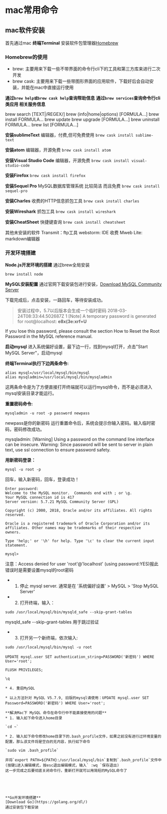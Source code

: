 # mac常用命令

## mac软件安装 
首先通过mac **终端Terminal** 安装软件包管理器[Homebrew](https://brew.sh/index_zh-cn)

### Homebrew的使用

* brew: 主要用来下载一些不带界面的命令行cli下的工具和第三方库来进行二次开发
* brew cask: 主要用来下载一些带图形界面的应用软件，下载好后会自动安装，并能在mac中直接运行使用

**通过`brew help或brew cask help`查询帮助信息**
**通过`brew services`查询命令行cli类应用 相关服务信息**


>
brew search [TEXT|/REGEX/]
brew (info|home|options) [FORMULA...]
brew install FORMULA...
brew update
brew upgrade [FORMULA...]
brew uninstall FORMULA...
brew list [FORMULA...]

**安装sublimeText**
编辑器，付费,但可免费使用
`brew cask install sublime-text`

**安装atom**
编辑器，开源免费
`brew cask install atom`

**安装Visual Studio Code**
编辑器，开源免费
`brew cask install visual-studio-code`

**安装Firefox**
`brew cask install firefox`

**安装Sequel Pro**
MySQL数据库管理系统 比较简洁 而且免费
`brew cask install sequel-pro`

**安装Charles**
收费的HTTP信息抓包工具
`brew cask install charles`

**安装Wireshark**
抓包工具
`brew cask install wireshark`

**安装CheatSheet**
快捷键查询
`brew cask install cheatsheet`

其他未安装的软件
Transmit：ftp工具
webstorm: IDE 收费
Mweb Lite: markdown编辑器

### 开发环境搭建

**Node.js开发环境的搭建**
通过brew全局安装

`brew install node`


**MySQL安装配置**
通过官网下载安装包进行安装，[Download MySQL Community Server](https://dev.mysql.com/downloads/mysql/)

下载完成后，点击安装，一路回车，等待安装成功。
> 安装过程中，5.7以后版本会生成一个临时密码
> 2018-03-24T08:33:44.502687Z 1 [Note] A temporary password is generated for root@localhost: **e8x(3e:xrf+U**
>
If you lose this password, please consult the section How to Reset the Root Password in the MySQL reference manual.

**启动mysql**
进入系统偏好设置，最下边一行，找到mysql打开，点击"Start MySQL Server"，启动mysql

**终端Terminal执行下边两条命令:**

```
alias mysql=/usr/local/mysql/bin/mysql
alias mysqladmin=/usr/local/mysql/bin/mysqladmin
```

这两条命令是为了方便直接打开终端就可以运行mysql命令，而不是必须进入mysql安装目录才能运行。

**重置密码命令:**

`mysqladmin -u root -p password newpass`

newpass是你的新密码
运行重置命令后，系统会提示你输入密码。输入临时密码，密码修改成功。

mysqladmin: [Warning] Using a password on the command line interface can be insecure.
Warning: Since password will be sent to server in plain text, use ssl connection to ensure password safety.

**用新密码登录：**

`mysql -u root -p`

回车，输入新密码，回车，登录成功！

```
Enter password: 
Welcome to the MySQL monitor.  Commands end with ; or \g.
Your MySQL connection id is 417
Server version: 5.7.21 MySQL Community Server (GPL)

Copyright (c) 2000, 2018, Oracle and/or its affiliates. All rights reserved.

Oracle is a registered trademark of Oracle Corporation and/or its
affiliates. Other names may be trademarks of their respective
owners.

Type 'help;' or '\h' for help. Type '\c' to clear the current input statement.

mysql> 
```

注意：Access denied for user 'root'@'localhost' (using password:YES)报此错误时是需要设置mysql的root密码

* 1. 停止 mysql server.  通常是在 '系统偏好设置' > MySQL > 'Stop MySQL Server'
* 2. 打开终端，输入：

`sudo /usr/local/mysql/bin/mysqld_safe --skip-grant-tables`

mysqld_safe --skip-grant-tables 用于跳过验证

* 3. 打开另一个新终端，依次输入:

```
sudo /usr/local/mysql/bin/mysql -u root

UPDATE mysql.user SET authentication_string=PASSWORD('新密码') WHERE User='root';

FLUSH PRIVILEGES;

\q

* 4. 重启MySQL

* 以上方法针对 MySQL V5.7.9, 旧版的mysql请使用：UPDATE mysql.user SET Password=PASSWORD('新密码') WHERE User='root';

**解决Mac下 MySQL 命令在命令行中不能直接使用的问题**
* 1. 输入如下命令进入home目录

`cd ~`

* 2. 输入如下命令修改home目录下的.bash_profile文件，如果之前没有进行过环境变量的配置，那么该文件将是空白的无内容，执行如下命令

`sudo vim .bash_profile`

并将`export PATH=${PATH}:/usr/local/mysql/bin`复制到`.bash_profile`文件中(按键i进入编辑模式，按esc退出编辑模式，输入` :wq `保存退出)
这一步完成之后要彻底关闭命令行，重新打开就可以用简短的MySQL命令了





**Go开发环境搭建**
[Download Go](https://golang.org/dl/)
通过安装包下载安装







